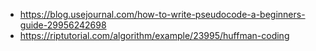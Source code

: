 * https://blog.usejournal.com/how-to-write-pseudocode-a-beginners-guide-29956242698
* https://riptutorial.com/algorithm/example/23995/huffman-coding
